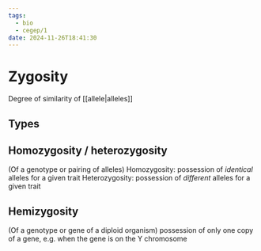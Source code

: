 ```yaml
---
tags:
  - bio
  - cegep/1
date: 2024-11-26T18:41:30
---
```


# Zygosity

Degree of similarity of [[allele|alleles]]

## Types

## Homozygosity / heterozygosity

(Of a genotype or pairing of alleles)
Homozygosity: possession of *identical* alleles for a given trait
Heterozygosity: possession of *different* alleles for a given trait

## Hemizygosity

(Of a genotype or gene of a diploid organism) possession of only one copy of a gene, e.g. when the gene is on the Y chromosome